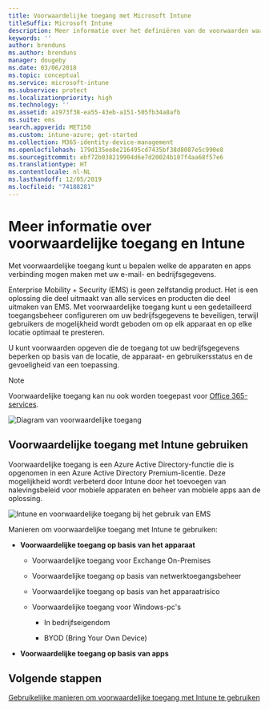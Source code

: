 ```yaml
---
title: Voorwaardelijke toegang met Microsoft Intune
titleSuffix: Microsoft Intune
description: Meer informatie over het definiëren van de voorwaarden waaraan gebruikers, apparaten en apps moeten voldoen voor toegang tot bedrijfsresources in Microsoft Intune.
keywords: ''
author: brenduns
ms.author: brenduns
manager: dougeby
ms.date: 03/06/2018
ms.topic: conceptual
ms.service: microsoft-intune
ms.subservice: protect
ms.localizationpriority: high
ms.technology: ''
ms.assetid: a1973f38-ea55-43eb-a151-505fb34a8afb
ms.suite: ems
search.appverid: MET150
ms.custom: intune-azure; get-started
ms.collection: M365-identity-device-management
ms.openlocfilehash: 179d135ee8e216495cd7435bf38d8087e5c990e8
ms.sourcegitcommit: ebf72b038219904d6e7d20024b107f4aa68f57e6
ms.translationtype: HT
ms.contentlocale: nl-NL
ms.lasthandoff: 12/05/2019
ms.locfileid: "74188281"
---
```

# <a name="learn-about-conditional-access-and-intune"></a>Meer informatie over voorwaardelijke toegang en Intune

Met voorwaardelijke toegang kunt u bepalen welke de apparaten en apps verbinding mogen maken met uw e-mail- en bedrijfsgegevens. 

Enterprise Mobility + Security (EMS) is geen zelfstandig product. Het is een oplossing die deel uitmaakt van alle services en producten die deel uitmaken van EMS. Met voorwaardelijke toegang kunt u een gedetailleerd toegangsbeheer configureren om uw bedrijfsgegevens te beveiligen, terwijl gebruikers de mogelijkheid wordt geboden om op elk apparaat en op elke locatie optimaal te presteren.

U kunt voorwaarden opgeven die de toegang tot uw bedrijfsgegevens beperken op basis van de locatie, de apparaat- en gebruikersstatus en de gevoeligheid van een toepassing.

> [!NOTE]
> Voorwaardelijke toegang kan nu ook worden toegepast voor [Office 365-services](https://docs.microsoft.com/office365/enterprise/office-365-client-support-conditional-access).

![Diagram van voorwaardelijke toegang](./media/conditional-access/ca-diagram-1.png)

## <a name="use-conditional-access-with-intune"></a>Voorwaardelijke toegang met Intune gebruiken

Voorwaardelijke toegang is een Azure Active Directory-functie die is opgenomen in een Azure Active Directory Premium-licentie. Deze mogelijkheid wordt verbeterd door Intune door het toevoegen van nalevingsbeleid voor mobiele apparaten en beheer van mobiele apps aan de oplossing. 

![Intune en voorwaardelijke toegang bij het gebruik van EMS](./media/conditional-access/intune-with-ca-1.png)

Manieren om voorwaardelijke toegang met Intune te gebruiken:

- **Voorwaardelijke toegang op basis van het apparaat**

  - Voorwaardelijke toegang voor Exchange On-Premises

  - Voorwaardelijke toegang op basis van netwerktoegangsbeheer

  - Voorwaardelijke toegang op basis van het apparaatrisico

  - Voorwaardelijke toegang voor Windows-pc's

    - In bedrijfseigendom

    - BYOD (Bring Your Own Device)

- **Voorwaardelijke toegang op basis van apps**

## <a name="next-steps"></a>Volgende stappen

[Gebruikelijke manieren om voorwaardelijke toegang met Intune te gebruiken](conditional-access-intune-common-ways-use.md)
